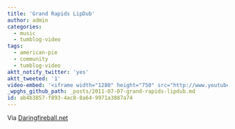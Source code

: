 ```yaml
---
title: 'Grand Rapids LipDub'
author: admin
categories:
  - music
  - tumblog-video
tags:
  - american-pie
  - community
  - tumblog-video
aktt_notify_twitter: 'yes'
aktt_tweeted: '1'
video-embed: '<iframe width="1280" height="750" src="http://www.youtube.com/embed/ZPjjZCO67WI?rel=0&amp;hd=1" frameborder="0" allowfullscreen></iframe>'
_wpghs_github_path: _posts/2011-07-07-grand-rapids-lipdub.md
id: ab4b3857-f893-4ac8-8a64-9971a3887a74
---
```

<p>Via <a href="http://daringfireball.net/linked/2011/07/06/grand-rapids" title="" target="">Daringfireball.net</a></p>
